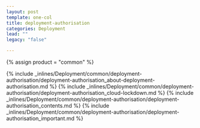 ```yaml
---
layout: post
template: one-col
title: deployment-authorisation
categories: Deployment
lead: ""
legacy: "false"

---
```

{% assign product = "common" %}

{% include _inlines/Deployment/common/deployment-authorisation/deployment-authorisation_about-deployment-authorisation.md %}
{% include _inlines/Deployment/common/deployment-authorisation/deployment-authorisation_cloud-lockdown.md %}
{% include _inlines/Deployment/common/deployment-authorisation/deployment-authorisation_contents.md %}
{% include _inlines/Deployment/common/deployment-authorisation/deployment-authorisation_important.md %}
